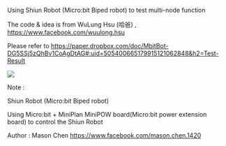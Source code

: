 Using Shiun Robot (Micro:bit Biped robot) to test multi-node function

The code & idea is from WuLung Hsu (哈爸) , https://www.facebook.com/wuulong.hsu

Please refer to https://paper.dropbox.com/doc/MbitBot-DG5SSj5zQhBv1CoAgDtAG#:uid=505400665179915121062848&h2=Test-Result

[![](http://img.youtube.com/vi/wrm6TgS7n6w/0.jpg)](http://www.youtube.com/watch?v=wrm6TgS7n6w "")

Note : 

Shiun Robot (Micro:bit Biped robot)

Using Micro:bit + MiniPlan MiniPOW board(Micro:bit power extension board) to control the Shiun Robot

Author : Mason Chen 
https://www.facebook.com/mason.chen.1420
